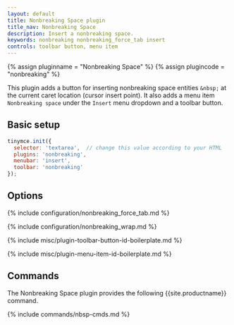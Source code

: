 ```yaml
---
layout: default
title: Nonbreaking Space plugin
title_nav: Nonbreaking Space
description: Insert a nonbreaking space.
keywords: nonbreaking nonbreaking_force_tab insert
controls: toolbar button, menu item
---
```


{% assign pluginname = "Nonbreaking Space" %}
{% assign plugincode = "nonbreaking" %}

This plugin adds a button for inserting nonbreaking space entities `&nbsp;` at the current caret location (cursor insert point). It also adds a menu item `Nonbreaking space` under the `Insert` menu dropdown and a toolbar button.

## Basic setup

```js
tinymce.init({
  selector: 'textarea',  // change this value according to your HTML
  plugins: 'nonbreaking',
  menubar: 'insert',
  toolbar: 'nonbreaking'
});
```

## Options

{% include configuration/nonbreaking_force_tab.md %}

{% include configuration/nonbreaking_wrap.md %}

{% include misc/plugin-toolbar-button-id-boilerplate.md %}

{% include misc/plugin-menu-item-id-boilerplate.md %}

## Commands

The Nonbreaking Space plugin provides the following {{site.productname}} command.

{% include commands/nbsp-cmds.md %}
